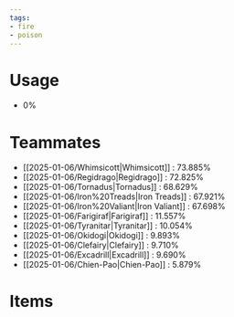 ```yaml
---
tags:
- fire
- poison
---
```

# Usage
- 0%
# Teammates
- [[2025-01-06/Whimsicott|Whimsicott]] : 73.885%
- [[2025-01-06/Regidrago|Regidrago]] : 72.825%
- [[2025-01-06/Tornadus|Tornadus]] : 68.629%
- [[2025-01-06/Iron%20Treads|Iron Treads]] : 67.921%
- [[2025-01-06/Iron%20Valiant|Iron Valiant]] : 67.698%
- [[2025-01-06/Farigiraf|Farigiraf]] : 11.557%
- [[2025-01-06/Tyranitar|Tyranitar]] : 10.054%
- [[2025-01-06/Okidogi|Okidogi]] : 9.893%
- [[2025-01-06/Clefairy|Clefairy]] : 9.710%
- [[2025-01-06/Excadrill|Excadrill]] : 9.690%
- [[2025-01-06/Chien-Pao|Chien-Pao]] : 5.879%
# Items